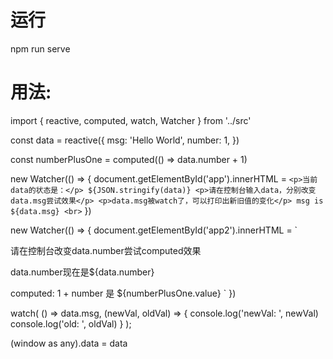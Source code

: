 
# 运行
npm run serve

# 用法:
import { reactive, computed, watch, Watcher } from '../src'

const data = reactive({
  msg: 'Hello World',
  number: 1,
})

const numberPlusOne = computed(() => data.number + 1)

new Watcher(() => {
  document.getElementById('app').innerHTML = `
    <p>当前data的状态是：</p>
    ${JSON.stringify(data)}
    <p>请在控制台输入data，分别改变data.msg尝试效果</p>
    <p>data.msg被watch了，可以打印出新旧值的变化</p>
    msg is ${data.msg} <br>
  `
})

new Watcher(() => {
  document.getElementById('app2').innerHTML = `
  <p>请在控制台改变data.number尝试computed效果</p>
  <p>data.number现在是${data.number}</p>
    computed: 1 + number 是 ${numberPlusOne.value}
  `
})

watch(
  () => data.msg,
  (newVal, oldVal) => {
    console.log('newVal: ', newVal)
    console.log('old: ', oldVal)
  }
);

(window as any).data = data